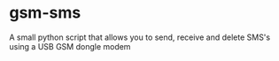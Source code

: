 gsm-sms
=======

A small python script that allows you to send, receive and delete SMS's using a USB GSM dongle modem

